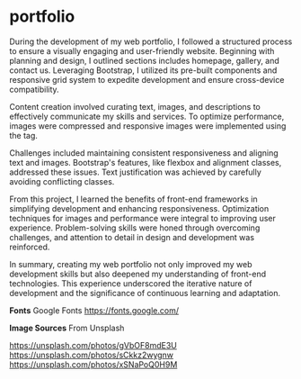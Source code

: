 # portfolio
During the development of my web portfolio, I followed a structured process to ensure a visually engaging and user-friendly website. Beginning with planning and design, I outlined sections includes homepage, gallery, and contact us. Leveraging Bootstrap, I utilized its pre-built components and responsive grid system to expedite development and ensure cross-device compatibility.

Content creation involved curating text, images, and descriptions to effectively communicate my skills and services. To optimize performance, images were compressed and responsive images were implemented using the <picture> tag.

Challenges included maintaining consistent responsiveness and aligning text and images. Bootstrap's features, like flexbox and alignment classes, addressed these issues. Text justification was achieved by carefully avoiding conflicting classes.

From this project, I learned the benefits of front-end frameworks in simplifying development and enhancing responsiveness. Optimization techniques for images and performance were integral to improving user experience. Problem-solving skills were honed through overcoming challenges, and attention to detail in design and development was reinforced.

In summary, creating my web portfolio not only improved my web development skills but also deepened my understanding of front-end technologies. This experience underscored the iterative nature of development and the significance of continuous learning and adaptation.

**Fonts**
Google Fonts
https://fonts.google.com/

**Image Sources**
From Unsplash

https://unsplash.com/photos/gVbOF8mdE3U
https://unsplash.com/photos/sCkkz2wygnw
https://unsplash.com/photos/xSNaPoQ0H9M

